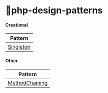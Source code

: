 # 🍉php-design-patterns

#### Creational
| Pattern |
| --- |
| [Singleton](Creational/Singleton) |

#### Other
| Pattern |
| --- |
| [MethodChaining](Other/MethodChaining) |
